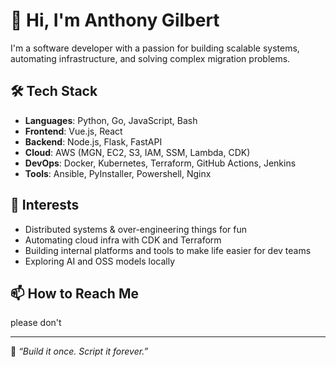 # 👋 Hi, I'm Anthony Gilbert

I'm a software developer with a passion for building scalable systems, automating infrastructure, and solving complex migration problems.

## 🛠️ Tech Stack

- **Languages**: Python, Go, JavaScript, Bash
- **Frontend**: Vue.js, React
- **Backend**: Node.js, Flask, FastAPI
- **Cloud**: AWS (MGN, EC2, S3, IAM, SSM, Lambda, CDK)
- **DevOps**: Docker, Kubernetes, Terraform, GitHub Actions, Jenkins
- **Tools**: Ansible, PyInstaller, Powershell, Nginx

## 🧪 Interests

- Distributed systems & over-engineering things for fun
- Automating cloud infra with CDK and Terraform
- Building internal platforms and tools to make life easier for dev teams
- Exploring AI and OSS models locally

## 📫 How to Reach Me

please don't

---

🧠 *“Build it once. Script it forever.”*

